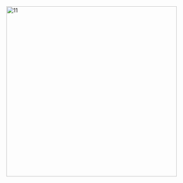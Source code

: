 <img width="445" alt="11" src="https://github.com/Adrianap09/POO/assets/128267866/a7d5f274-6dcf-48a1-9a4f-3f52348e7d02">
